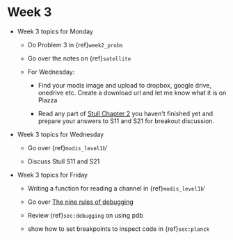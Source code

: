 
# Week 3

* Week 3 topics for Monday

  * Do Problem 3 in {ref}`week2_probs`

  * Go over the notes on {ref}`satellite`

  * For Wednesday:

    * Find your modis image and upload to dropbox, google drive, onedrive etc.
      Create a download url and let me know what it is on Piazza

    * Read any part of [Stull Chapter 2]( https://www.eoas.ubc.ca/books/Practical_Meteorology/prmet102/Ch02-radiation-v102b.pdf) you haven't finished yet and prepare your answers to S11 and S21 for breakout discussion.

* Week 3 topics for Wednesday

  * Go over {ref}`modis_level1b`'

  * Discuss Stull S11 and S21

* Week 3 topics for Friday

  * Writing a function for reading a channel in {ref}`modis_level1b`'

  * Go over [The nine rules of debugging](https://www.tygertec.com/9-rules-debugging/)

  * Review {ref}`sec:debugging` on using pdb

  * show how to set breakpoints to inspect code in {ref}`sec:planck`


